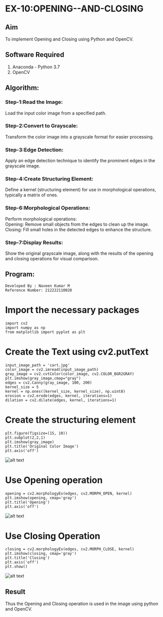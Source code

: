 # EX-10:OPENING--AND-CLOSING
## Aim
To implement Opening and Closing using Python and OpenCV.

## Software Required
1. Anaconda - Python 3.7
2. OpenCV
## Algorithm:
### Step-1:Read the Image:

Load the input color image from a specified path.
### Step-2:Convert to Grayscale:

Transform the color image into a grayscale format for easier processing.
### Step-3:Edge Detection:

Apply an edge detection technique to identify the prominent edges in the grayscale image.
### Step-4:Create Structuring Element:

Define a kernel (structuring element) for use in morphological operations, typically a matrix of ones.
### Step-6:Morphological Operations:

Perform morphological operations:<br>
Opening: Remove small objects from the edges to clean up the image.<br>
Closing: Fill small holes in the detected edges to enhance the structure.
### Step-7:Display Results:

Show the original grayscale image, along with the results of the opening and closing operations for visual comparison.

 
## Program:
```
Developed By : Naveen Kumar M
Reference Number: 212222110028
```
# Import the necessary packages
```
import cv2
import numpy as np
from matplotlib import pyplot as plt
```
# Create the Text using cv2.putText
```
input_image_path = 'cart.jpg'
color_image = cv2.imread(input_image_path)
gray_image = cv2.cvtColor(color_image, cv2.COLOR_BGR2GRAY)
plt.imshow(gray_image,cmap="gray")
edges = cv2.Canny(gray_image, 100, 200)
kernel_size = 5
kernel = np.ones((kernel_size, kernel_size), np.uint8)
erosion = cv2.erode(edges, kernel, iterations=1)
dilation = cv2.dilate(edges, kernel, iterations=1)
```

# Create the structuring element
```
plt.figure(figsize=(15, 10))
plt.subplot(2,2,1)
plt.imshow(gray_image)
plt.title('Original Color Image')
plt.axis('off')
```
![alt text](image-1.png)
# Use Opening operation
```
opening = cv2.morphologyEx(edges, cv2.MORPH_OPEN, kernel)
plt.imshow(opening, cmap='gray')
plt.title('Opening')
plt.axis('off')
```
![alt text](image-2.png)

# Use Closing Operation
```
closing = cv2.morphologyEx(edges, cv2.MORPH_CLOSE, kernel)
plt.imshow(closing, cmap='gray')
plt.title('Closing')
plt.axis('off')
plt.show()
```
![alt text](image-3.png)

## Result
Thus the Opening and Closing operation is used in the image using python and OpenCV.
